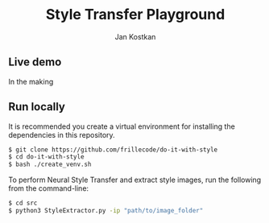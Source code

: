 <br />

  <h1 align="center">Style Transfer Playground</h1> 
  <p align="center">
    Jan Kostkan


## Live demo
In the making

## Run locally 
It is recommended you create a virtual environment for installing the dependencies in this repository.
```bash
$ git clone https://github.com/frillecode/do-it-with-style
$ cd do-it-with-style
$ bash ./create_venv.sh 
```

To perform Neural Style Transfer and extract style images, run the following from the command-line:
```bash
$ cd src
$ python3 StyleExtractor.py -ip "path/to/image_folder"
```
